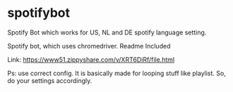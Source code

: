 # spotifybot
Spotify Bot which works for US, NL and DE spotify language setting.

Spotify bot, which uses chromedriver.
Readme Included


Link: https://www51.zippyshare.com/v/XRT6DiRf/file.html

Ps: use correct config. It is basically made for looping stuff like playlist. So, do your settings accordingly.
